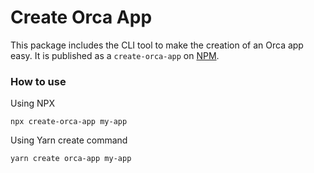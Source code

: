 # Create Orca App

This package includes the CLI tool to make the creation of an Orca app easy. It is published as a `create-orca-app` on [NPM](create-orca-app).

### How to use

Using NPX

```
npx create-orca-app my-app
```

Using Yarn create command

```
yarn create orca-app my-app
```
